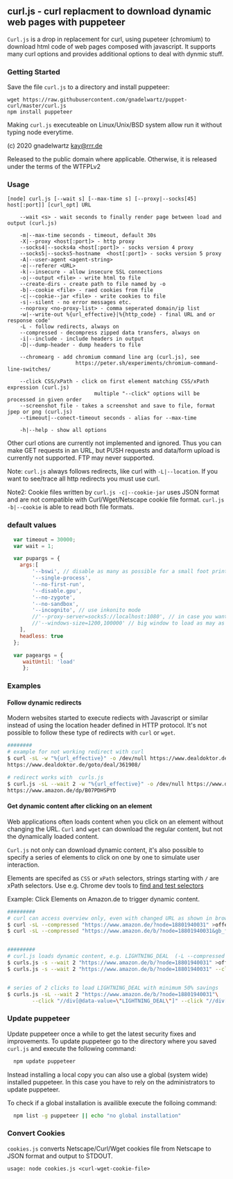 ## curl.js - curl replacment to download dynamic web pages with puppeteer

`Curl.js` is a drop in replacement for curl, using pupeteer (chromium) to download html
code of web pages composed with javascript. It supports many curl options and provides
additional options to deal with dynmic stuff.

### Getting Started

 Save the file `curl.js` to a directory and install puppeteer: 

	wget https://raw.githubusercontent.com/gnadelwartz/puppet-curl/master/curl.js
	npm install puppeteer

 Making `curl.js` executeable on Linux/Unix/BSD system allow run it without typing node everytime.

 (c) 2020 gnadelwartz kay@rrr.de

 Released to the public domain where applicable.
 Otherwise, it is released under the terms of the WTFPLv2

### Usage

 	[node] curl.js [--wait s] [--max-time s] [--proxy|--socks[45] host[:port]] [curl_opt] URL

		--wait <s> - wait seconds to finally render page between load and output (curl.js)

		-m|--max-time seconds - timeout, default 30s
		-X|--proxy <host[:port]> - http proxy
		--socks4|--socks4a <host[:port]> - socks version 4 proxy
		--socks5|--socks5-hostname  <host[:port]> - socks version 5 proxy
		-A|--user-agent <agent-string>
		-e|--referer <URL>
		-k|--insecure - allow insecure SSL connections
		-o|--output <file> - write html to file
		--create-dirs - create path to file named by -o
		-b|--cookie <file> - raed cookies from file
		-c|--cookie--jar <file> - write cookies to file
		-s|--silent - no error messages etc.
		--noproxy <no-proxy-list> - comma seperated domain/ip list
		-w|--write-out %{url_effective}|%{http_code} - final URL and or response code'
		-L - follow redirects, always on
		--compressed - decompress zipped data transfers, always on
		-i|--include - include headers in output
		-D|--dump-header - dump headers to file

		--chromearg - add chromium command line arg (curl.js), see
	                      https://peter.sh/experiments/chromium-command-line-switches/

		--click CSS/xPath - click on first element matching CSS/xPath expression (curl.js)
	                            multiple "--click" options will be processed in given order
		--screenshot file - takes a screenshot and save to file, format jpep or png (curl.js)
		--timeout|--conect-timeout seconds - alias for --max-time

		-h|--help - show all options


 Other curl otions are currently not implemented and ignored. Thus you can make GET requests in an URL, but PUSH requests and data/form
 upload is currently not supported. FTP may never supported.

 Note: `curl.js` always follows redirects, like curl with `-L|--location`. If you want to see/trace all http redirects you must use curl.

 Note2: Cookie files written by `curl.js -c|--cookie-jar` uses JSON format and are not compatible with Curl/Wget/Netscape cookie file format.
 `curl.js -b|--cookie` is able to read both file formats.
 


### default values

```javascript
  var timeout = 30000;
  var wait = 1;

  var pupargs = {
	args:[
		'--bswi', // disable as many as possible for a small foot print
		'--single-process',
		'--no-first-run',
		'--disable.gpu',
		'--no-zygote',
		'--no-sandbox',  
		'--incognito', // use inkonito mode
		//'--proxy-server=socks5://localhost:1080', // in case you want a default proxy
		//'--windows-size=1200,100000' // big window to load as may as posible content
	],
	headless: true
  };

  var pageargs = {
	 waitUntil: 'load'
	 };
```


### Examples

#### Follow dynamic redirects

Modern websites started to execute rediects with Javascript or similar instead of using the location header
defined in HTTP protocol. It's not possible to follow these type of redirects with `curl` or `wget`.

```bash
########
# example for not working redirect with curl
$ curl -sL -w "%{url_effective}" -o /dev/null https://www.dealdoktor.de/goto/deal/361908/; echo
https://www.dealdoktor.de/goto/deal/361908/

# redirect works with  curls.js
$ curl.js -sL --wait 2 -w "%{url_effective}" -o /dev/null https://www.dealdoktor.de/goto/deal/361908/; echo
https://www.amazon.de/dp/B07PDHSPYD
```
 
#### Get dynamic content after clicking on an element

Web applications often loads content when you click on an element without changing the URL.
`Curl` and `wget` can download the regular content, but not the dynamically loaded content.

`Curl.js` not only can download dynamic content,  it's also possible to
specify a series of elements to click on one by one to simulate user interaction.

Elements are specifed as `CSS` or `xPath` selectors, strings starting with `/` are xPath selectors.
Use e.g. Chrome dev tools to [find and test selectors](https://yizeng.me/2014/03/23/evaluate-and-validate-xpath-css-selectors-in-chrome-developer-tools/)

Example: Click Elements on Amazon.de to trigger dynamic content.

```bash
#########
# curl can access overview only, even with changed URL as shown in browser
$ curl -sL --compressed "https://www.amazon.de/?node=18801940031" >offers.html
$ curl -sL --compressed "https://www.amazon.de/b/?node=18801940031&gb_f_deals1=sortOrder:BY_SCORE,dealTypes:LIGHTNING_DEAL&...." >lightning.html


#########
# curl.js loads dynamic content, e.g. LIGHTNING_DEAL  (-L --compressed always on)
$ curls.js -s --wait 2 "https://www.amazon.de/b/?node=18801940031" >offers.html 
$ curls.js -s --wait 2 "https://www.amazon.de/b/?node=18801940031" --click "//div[@data-value=\"LIGHTNING_DEAL\"]" >lightning.html 


# series of 2 clicks to load LIGHTNING_DEAL with minimum 50% savings
$ curls.js -sL --wait 2 "https://www.amazon.de/b/?node=18801940031"\
		--click "//div[@data-value=\"LIGHTNING_DEAL\"]" --click "//div[@data-value=\"50-\"]" >lightning50+.html 
```

### Update puppeteer

Update puppeteer once a while to get the latest security fixes and improvements.
To update puppeteer go to the directory where you saved `curl.js` and execute the following command:

```bash
  npm update puppeteer
```

Instead installing a local copy you can also use a global (system wide) installed puppeteer.
In this case you have to rely on the administrators to update puppeteer.

To check if a global installation is availible execute the folloing command:

```bash
  npm list -g puppeteer || echo "no global installation"
```

### Convert Cookies

`cookies.js` converts Netscape/Curl/Wget cookies file from Netscape to JSON format and output to STDOUT.

	usage: node cookies.js <curl-wget-cookie-file> 
